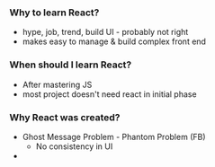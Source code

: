 
### Why to learn React?
- hype, job, trend, build UI - probably not right
- makes easy to manage & build complex front end

### When should I learn React?
- After mastering JS
- most project doesn't need react in initial phase

### Why React was created?

- Ghost Message Problem - Phantom Problem (FB)
	- No consistency in UI 
- 

